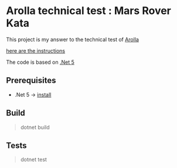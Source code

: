 # Arolla technical test : Mars Rover Kata
This project is my answer to the technical test of [Arolla](https://www.arolla.fr)

[here are the instructions](https://kata-log.rocks/mars-rover-kata)

The code is based on [.Net 5](https://docs.microsoft.com/en-us/dotnet/core/whats-new/dotnet-5)

## Prerequisites
* .Net 5 -> [install](https://dotnet.microsoft.com/en-us/download/dotnet/5.0)

## Build
> dotnet build

## Tests
> dotnet test